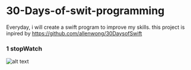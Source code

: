 # 30-Days-of-swit-programming

Everyday, i will create a swift program to improve my skills. this project is inpired by https://github.com/allenwong/30DaysofSwift
### 1 stopWatch
![alt text](https://raw.githubusercontent.com/MadNoodle/30-Days-of-swit-programming/master/stopWatch.gif)
